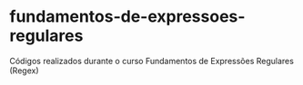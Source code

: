 # fundamentos-de-expressoes-regulares
Códigos realizados durante o curso Fundamentos de Expressões Regulares (Regex)
